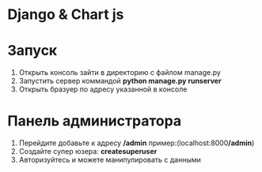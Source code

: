 # Django & Chart js

# Запуск
1. Открыть консоль зайти в директорию с файлом manage.py
2. Запустить сервер коммандой <strong>python manage.py runserver</strong>
3. Открыть бразуер по адресу указанной в консоле

# Панель администратора
1. Перейдите добавьте к адресу <strong>/admin</strong> пример:(localhost:8000<strong>/admin</strong>)
2. Создайте супер юзера: <strong>createsuperuser</strong>
3. Авторизуйтесь и можете манипулировать с данными
